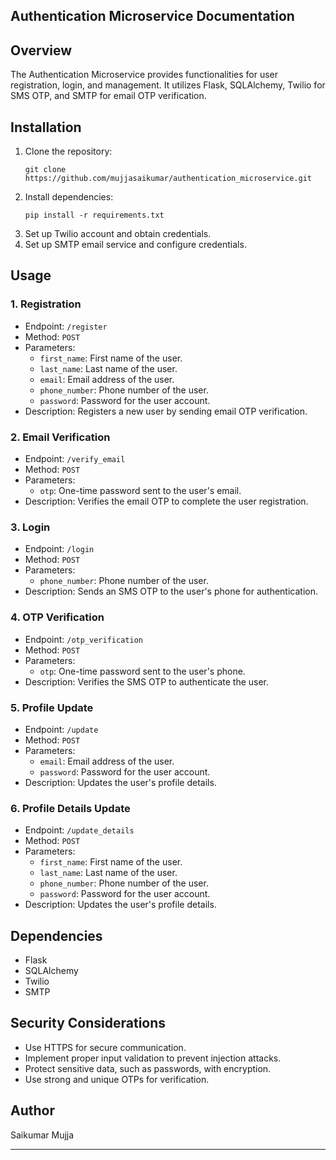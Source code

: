 
## Authentication Microservice Documentation

## Overview

The Authentication Microservice provides functionalities for user registration, login, and management. It utilizes Flask, SQLAlchemy, Twilio for SMS OTP, and SMTP for email OTP verification.

## Installation

1. Clone the repository:
   ```
   git clone https://github.com/mujjasaikumar/authentication_microservice.git
   ```
2. Install dependencies:
   ```
   pip install -r requirements.txt
   ```
3. Set up Twilio account and obtain credentials.
4. Set up SMTP email service and configure credentials.

## Usage

### 1. Registration

- Endpoint: `/register`
- Method: `POST`
- Parameters:
  - `first_name`: First name of the user.
  - `last_name`: Last name of the user.
  - `email`: Email address of the user.
  - `phone_number`: Phone number of the user.
  - `password`: Password for the user account.
- Description: Registers a new user by sending email OTP verification.

### 2. Email Verification

- Endpoint: `/verify_email`
- Method: `POST`
- Parameters:
  - `otp`: One-time password sent to the user's email.
- Description: Verifies the email OTP to complete the user registration.

### 3. Login

- Endpoint: `/login`
- Method: `POST`
- Parameters:
  - `phone_number`: Phone number of the user.
- Description: Sends an SMS OTP to the user's phone for authentication.

### 4. OTP Verification

- Endpoint: `/otp_verification`
- Method: `POST`
- Parameters:
  - `otp`: One-time password sent to the user's phone.
- Description: Verifies the SMS OTP to authenticate the user.

### 5. Profile Update

- Endpoint: `/update`
- Method: `POST`
- Parameters:
  - `email`: Email address of the user.
  - `password`: Password for the user account.
- Description: Updates the user's profile details.

### 6. Profile Details Update

- Endpoint: `/update_details`
- Method: `POST`
- Parameters:
  - `first_name`: First name of the user.
  - `last_name`: Last name of the user.
  - `phone_number`: Phone number of the user.
  - `password`: Password for the user account.
- Description: Updates the user's profile details.

## Dependencies

- Flask
- SQLAlchemy
- Twilio
- SMTP

## Security Considerations

- Use HTTPS for secure communication.
- Implement proper input validation to prevent injection attacks.
- Protect sensitive data, such as passwords, with encryption.
- Use strong and unique OTPs for verification.

## Author

Saikumar Mujja

---
